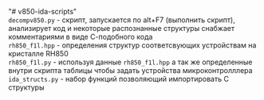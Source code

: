 "# v850-ida-scripts"  
`decompv850.py` - скрипт, запускается по alt+F7 (выполнить скрипт), анализирует код и некоторые распознанные структуры снабжает комментариями в виде С-подобного кода  
`rh850_f1l.hpp` - определения структур соответсвующих устройствам на кристалле RH850  
`rh850_f1l.py` - используя данные `rh850_f1l.hpp` а так же определенные внутри скрипта таблицы чтобы задать уcтройства микроконтролллера   
`ida_structs.py` - набор функций позволяющий импортировать C структуры
 